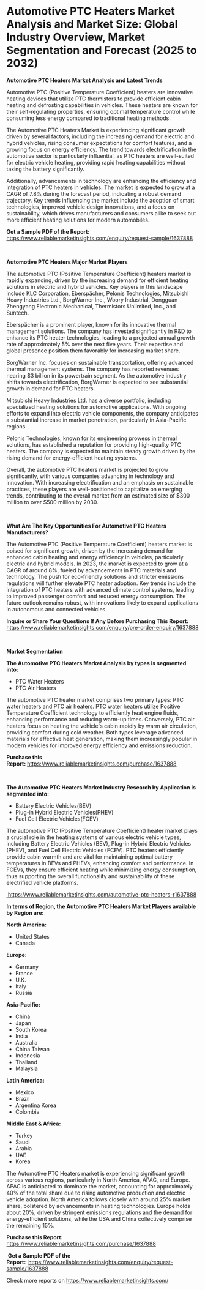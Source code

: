 <p><h1>Automotive PTC Heaters Market Analysis and Market Size: Global Industry Overview, Market Segmentation and Forecast (2025 to 2032)</h1></p><p><strong>Automotive PTC Heaters Market Analysis and Latest Trends</strong></p>
<p><p>Automotive PTC (Positive Temperature Coefficient) heaters are innovative heating devices that utilize PTC thermistors to provide efficient cabin heating and defrosting capabilities in vehicles. These heaters are known for their self-regulating properties, ensuring optimal temperature control while consuming less energy compared to traditional heating methods. </p><p>The Automotive PTC Heaters Market is experiencing significant growth driven by several factors, including the increasing demand for electric and hybrid vehicles, rising consumer expectations for comfort features, and a growing focus on energy efficiency. The trend towards electrification in the automotive sector is particularly influential, as PTC heaters are well-suited for electric vehicle heating, providing rapid heating capabilities without taxing the battery significantly.</p><p>Additionally, advancements in technology are enhancing the efficiency and integration of PTC heaters in vehicles. The market is expected to grow at a CAGR of 7.8% during the forecast period, indicating a robust demand trajectory. Key trends influencing the market include the adoption of smart technologies, improved vehicle design innovations, and a focus on sustainability, which drives manufacturers and consumers alike to seek out more efficient heating solutions for modern automobiles.</p></p>
<p><strong>Get a Sample PDF of the Report:&nbsp;</strong> <a href="https://www.reliablemarketinsights.com/enquiry/request-sample/1637888?utm_campaign=3014&utm_medium=2&utm_source=Github&utm_content=ia&utm_term=08032025&utm_id=automotive-ptc-heaters">https://www.reliablemarketinsights.com/enquiry/request-sample/1637888</a></p>
<p>&nbsp;</p>
<p><strong>Automotive PTC Heaters Major Market Players</strong></p>
<p><p>The automotive PTC (Positive Temperature Coefficient) heaters market is rapidly expanding, driven by the increasing demand for efficient heating solutions in electric and hybrid vehicles. Key players in this landscape include KLC Corporation, Eberspächer, Pelonis Technologies, Mitsubishi Heavy Industries Ltd., BorgWarner Inc., Woory Industrial, Dongguan Zhengyang Electronic Mechanical, Thermistors Unlimited, Inc., and Suntech.</p><p>Eberspächer is a prominent player, known for its innovative thermal management solutions. The company has invested significantly in R&D to enhance its PTC heater technologies, leading to a projected annual growth rate of approximately 5% over the next five years. Their expertise and global presence position them favorably for increasing market share.</p><p>BorgWarner Inc. focuses on sustainable transportation, offering advanced thermal management systems. The company has reported revenues nearing $3 billion in its powertrain segment. As the automotive industry shifts towards electrification, BorgWarner is expected to see substantial growth in demand for PTC heaters.</p><p>Mitsubishi Heavy Industries Ltd. has a diverse portfolio, including specialized heating solutions for automotive applications. With ongoing efforts to expand into electric vehicle components, the company anticipates a substantial increase in market penetration, particularly in Asia-Pacific regions.</p><p>Pelonis Technologies, known for its engineering prowess in thermal solutions, has established a reputation for providing high-quality PTC heaters. The company is expected to maintain steady growth driven by the rising demand for energy-efficient heating systems.</p><p>Overall, the automotive PTC heaters market is projected to grow significantly, with various companies advancing in technology and innovation. With increasing electrification and an emphasis on sustainable practices, these players are well-positioned to capitalize on emerging trends, contributing to the overall market from an estimated size of $300 million to over $500 million by 2030.</p></p>
<p>&nbsp;</p>
<p><strong>What Are The Key Opportunities For Automotive PTC Heaters Manufacturers?</strong></p>
<p><p>The Automotive PTC (Positive Temperature Coefficient) heaters market is poised for significant growth, driven by the increasing demand for enhanced cabin heating and energy efficiency in vehicles, particularly electric and hybrid models. In 2023, the market is expected to grow at a CAGR of around 8%, fueled by advancements in PTC materials and technology. The push for eco-friendly solutions and stricter emissions regulations will further elevate PTC heater adoption. Key trends include the integration of PTC heaters with advanced climate control systems, leading to improved passenger comfort and reduced energy consumption. The future outlook remains robust, with innovations likely to expand applications in autonomous and connected vehicles.</p></p>
<p><strong>Inquire or Share Your Questions If Any Before Purchasing This Report:</strong> <a href="https://www.reliablemarketinsights.com/enquiry/pre-order-enquiry/1637888?utm_campaign=3014&utm_medium=2&utm_source=Github&utm_content=ia&utm_term=08032025&utm_id=automotive-ptc-heaters">https://www.reliablemarketinsights.com/enquiry/pre-order-enquiry/1637888</a></p>
<p>&nbsp;</p>
<p><strong>Market Segmentation</strong></p>
<p><strong>The Automotive PTC Heaters Market Analysis by types is segmented into:</strong></p>
<p><ul><li>PTC Water Heaters</li><li>PTC Air Heaters</li></ul></p>
<p><p>The automotive PTC heater market comprises two primary types: PTC water heaters and PTC air heaters. PTC water heaters utilize Positive Temperature Coefficient technology to efficiently heat engine fluids, enhancing performance and reducing warm-up times. Conversely, PTC air heaters focus on heating the vehicle's cabin rapidly by warm air circulation, providing comfort during cold weather. Both types leverage advanced materials for effective heat generation, making them increasingly popular in modern vehicles for improved energy efficiency and emissions reduction.</p></p>
<p><strong>Purchase this Report:&nbsp;</strong><a href="https://www.reliablemarketinsights.com/purchase/1637888?utm_campaign=3014&utm_medium=2&utm_source=Github&utm_content=ia&utm_term=08032025&utm_id=automotive-ptc-heaters">https://www.reliablemarketinsights.com/purchase/1637888</a></p>
<p>&nbsp;</p>
<p><strong>The Automotive PTC Heaters Market Industry Research by Application is segmented into:</strong></p>
<p><ul><li>Battery Electric Vehicles(BEV)</li><li>Plug-in Hybrid Electric Vehicles(PHEV)</li><li>Fuel Cell Electric Vehicles(FCEV)</li></ul></p>
<p><p>The automotive PTC (Positive Temperature Coefficient) heater market plays a crucial role in the heating systems of various electric vehicle types, including Battery Electric Vehicles (BEV), Plug-in Hybrid Electric Vehicles (PHEV), and Fuel Cell Electric Vehicles (FCEV). PTC heaters efficiently provide cabin warmth and are vital for maintaining optimal battery temperatures in BEVs and PHEVs, enhancing comfort and performance. In FCEVs, they ensure efficient heating while minimizing energy consumption, thus supporting the overall functionality and sustainability of these electrified vehicle platforms.</p></p>
<p><a href="https://www.reliablemarketinsights.com/automotive-ptc-heaters-r1637888?utm_campaign=3014&utm_medium=2&utm_source=Github&utm_content=ia&utm_term=08032025&utm_id=automotive-ptc-heaters">&nbsp;https://www.reliablemarketinsights.com/automotive-ptc-heaters-r1637888</a></p>
<p><strong>In terms of Region, the Automotive PTC Heaters Market Players available by Region are:</strong></p>
<p>
    <p> <strong> North America: </strong>
        <ul>
            <li>United States</li>
            <li>Canada</li>
        </ul>
        </p> 
    <p> <strong> Europe: </strong>
        <ul>
            <li>Germany</li>
            <li>France</li>
            <li>U.K.</li>
            <li>Italy</li>
            <li>Russia</li>
        </ul>
        </p> 
    <p> <strong> Asia-Pacific: </strong>
        <ul>
            <li>China</li>
            <li>Japan</li>
            <li>South Korea</li>
            <li>India</li>
            <li>Australia</li>
            <li>China Taiwan</li>
            <li>Indonesia</li>
            <li>Thailand</li>
            <li>Malaysia</li>
        </ul>
        </p> 
    <p> <strong> Latin America: </strong>
        <ul>
            <li>Mexico</li>
            <li>Brazil</li>
            <li>Argentina Korea</li>
            <li>Colombia</li>
        </ul>
        </p> 
    <p> <strong> Middle East & Africa: </strong>
        <ul>
            <li>Turkey</li>
            <li>Saudi</li>
            <li>Arabia</li>
            <li>UAE</li>
            <li>Korea</li>
        </ul>
    </p>
    </p>
<p><p>The Automotive PTC Heaters market is experiencing significant growth across various regions, particularly in North America, APAC, and Europe. APAC is anticipated to dominate the market, accounting for approximately 40% of the total share due to rising automotive production and electric vehicle adoption. North America follows closely with around 25% market share, bolstered by advancements in heating technologies. Europe holds about 20%, driven by stringent emissions regulations and the demand for energy-efficient solutions, while the USA and China collectively comprise the remaining 15%.</p></p>
<p><strong>Purchase this Report: </strong><a href="https://www.reliablemarketinsights.com/purchase/1637888?utm_campaign=3014&utm_medium=2&utm_source=Github&utm_content=ia&utm_term=08032025&utm_id=automotive-ptc-heaters">https://www.reliablemarketinsights.com/purchase/1637888</a></p>
<p>&nbsp;<strong>Get a Sample PDF of the Report:&nbsp;&nbsp;</strong><a href="https://www.reliablemarketinsights.com/enquiry/request-sample/1637888?utm_campaign=3014&utm_medium=2&utm_source=Github&utm_content=ia&utm_term=08032025&utm_id=automotive-ptc-heaters">https://www.reliablemarketinsights.com/enquiry/request-sample/1637888</a></p>
<p><strong></strong></p>
<p>Check more reports on <a href="https://www.reliablemarketinsights.com/?utm_campaign=3014&utm_medium=2&utm_source=Github&utm_content=ia&utm_term=08032025&utm_id=automotive-ptc-heaters">https://www.reliablemarketinsights.com/</a></p>